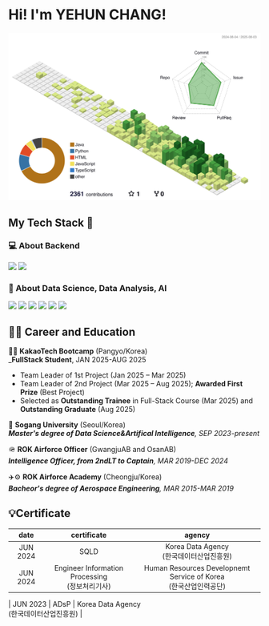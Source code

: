 # Hi! I'm YEHUN CHANG!

![](./profile-3d-contrib/profile-green-animate.svg)

## My Tech Stack 🚀
### 💻 About Backend
![](https://img.shields.io/badge/Python-3776AB?style=for-the-badge&logo=python&logoColor=white)
![](https://img.shields.io/badge/Java-ED8B00?style=for-the-badge&logo=openjdk&logoColor=white)

### 📖 About Data Science, Data Analysis, AI  
![](https://img.shields.io/badge/Python-3776AB?style=for-the-badge&logo=python&logoColor=white)
![](https://img.shields.io/badge/R-276DC3?style=for-the-badge&logo=r&logoColor=white)
![](https://img.shields.io/badge/pandas-6610f2?style=for-the-badge&logo=pandas&logoColor=white)
![](https://img.shields.io/badge/numpy-7577b4?style=for-the-badge&logo=numpy&logoColor=white)
![](https://img.shields.io/badge/TensorFlow-FF6F00?style=for-the-badge&logo=tensorflow&logoColor=white)
![](https://img.shields.io/badge/pytorch-025E8C?style=for-the-badge&logo=pytorch&logoColor=white)


## 🧑‍🏫 Career and Education
🧑‍💻 **KakaoTech Bootcamp** (Pangyo/Korea)<br>
_**FullStack Student**, JAN 2025-AUG 2025<br>
* Team Leader of 1st Project (Jan 2025 – Mar 2025)<br>
* Team Leader of 2nd Project (Mar 2025 – Aug 2025); **Awarded First Prize** (Best Project)<br>
* Selected as **Outstanding Trainee** in Full-Stack Course (Mar 2025) and **Outstanding Graduate** (Aug 2025)<br>

🤖 **Sogang University** (Seoul/Korea)<br>
_**Master's degree of Data Science&Artifical Intelligence**, SEP 2023-present_<br>

🪖 **ROK Airforce Officer** (GwangjuAB and OsanAB)<br>
_**Intelligence Officer, from 2ndLT to Captain**, MAR 2019-DEC 2024_<br>

✈️⚙️ **ROK Airforce Academy** (Cheongju/Korea)<br>
_**Bacheor's degree of Aerospace Engineering**, MAR 2015-MAR 2019_<br>


## 💡Certificate
|   date   |                 certificate                  |                           agency                            |
|:--------:|:--------------------------------------------:|:-----------------------------------------------------------:|
| JUN 2024 |                     SQLD                     |             Korea Data Agency<br/>(한국데이터산업진흥원)              |
| JUN 2024 | Engineer Information Processing<br/>(정보처리기사) | Human Resources Developnemt Service of Korea<br/>(한국산업인력공단) |

| JUN 2023 |                     ADsP                     |             Korea Data Agency<br/>(한국데이터산업진흥원)              |

